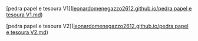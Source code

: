 [pedra papel e tesoura V1]([leonardomenegazzo2612.github.io/pedra papel e tesoura V1.md](https://github.com/Leonardomenegazzo2612/leonardomenegazzo2612.github.io/blob/main/pedra%20papel%20e%20tesoura%20V1.md))

[pedra papel e tesoura V2]([leonardomenegazzo2612.github.io/pedra papel e tesoura V2.md](https://github.com/Leonardomenegazzo2612/leonardomenegazzo2612.github.io/blob/main/pedra%2C%20papel%20e%20tesoura%20V2.md))

